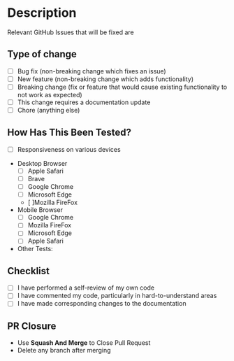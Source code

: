 # Description

<!-- Please include a summary of the change -->

Relevant GitHub Issues that will be fixed are

## Type of change

<!-- Select all options that are relevant. -->

- [ ] Bug fix (non-breaking change which fixes an issue)
- [ ] New feature (non-breaking change which adds functionality)
- [ ] Breaking change (fix or feature that would cause existing functionality to
      not work as expected)
- [ ] This change requires a documentation update
- [ ] Chore (anything else)

## How Has This Been Tested?

<!-- Summary of tests conducted -->

- [ ] Responsiveness on various devices
- Desktop Browser
  - [ ] Apple Safari
  - [ ] Brave
  - [ ] Google Chrome
  - [ ] Microsoft Edge
  - [ ]Mozilla FireFox
- Mobile Browser
  - [ ] Google Chrome
  - [ ] Mozilla FireFox
  - [ ] Microsoft Edge
  - [ ] Apple Safari
- Other Tests:

## Checklist

- [ ] I have performed a self-review of my own code
- [ ] I have commented my code, particularly in hard-to-understand areas
- [ ] I have made corresponding changes to the documentation

## PR Closure

- Use **Squash And Merge** to Close Pull Request
- Delete any branch after merging

